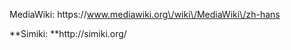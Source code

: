 MediaWiki: https:\/\/www.mediawiki.org\/wiki\/MediaWiki\/zh-hans

**Simiki: **http:\/\/simiki.org\/

